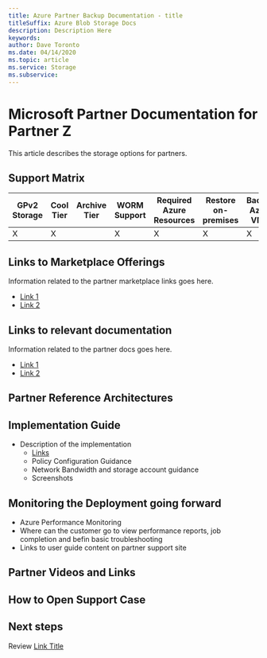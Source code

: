 ```yaml
---
title: Azure Partner Backup Documentation - title
titleSuffix: Azure Blob Storage Docs
description: Description Here
keywords:
author: Dave Toronto
ms.date: 04/14/2020
ms.topic: article
ms.service: Storage
ms.subservice: 
---
```


# Microsoft Partner Documentation for Partner Z
This article describes the storage options for partners. 

## Support Matrix

| GPv2<br>Storage | Cool<br>Tier | Archive<br>Tier | WORM<br>Support | Required Azure<br>Resources | Restore<br>on-<br>premises | Backup<br>Azure VM's | Backup<br>Azure Files | Backup<br>Azure Blob |
|--------|--------|--------|--------|--------|--------|--------|--------|--------|
| X | X |   | X | X | X | X | X | X |

## Links to Marketplace Offerings
Information related to the partner marketplace links goes here.

- [Link 1](http://microsoft.com)
- [Link 2](http://microsoft.com)

## Links to relevant documentation
Information related to the partner docs goes here.

- [Link 1](http://microsoft.com)
- [Link 2](http://microsoft.com)

## Partner Reference Architectures

## Implementation Guide
- Description of the implementation
  - [Links](http://microsoft.com)
  - Policy Configuration Guidance
  - Network Bandwidth and storage account guidance
  - Screenshots

## Monitoring the Deployment going forward
- Azure Performance Monitoring
- Where can the customer go to view performance reports, job completion and befin basic troubleshooting
- Links to user guide content on partner support site

## Partner Videos and Links

## How to Open Support Case

## Next steps

Review [Link Title](http://microsoft.com)
